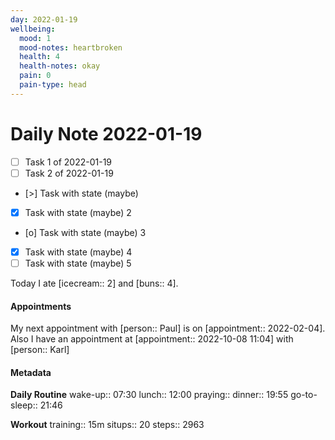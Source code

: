 ```yaml
---
day: 2022-01-19
wellbeing:
  mood: 1
  mood-notes: heartbroken
  health: 4
  health-notes: okay
  pain: 0
  pain-type: head
---
```


# Daily Note 2022-01-19

- [ ] Task 1 of 2022-01-19
- [ ] Task 2 of 2022-01-19
- [>] Task with state (maybe)
- [x] Task with state (maybe) 2
- [o] Task with state (maybe) 3
- [x] Task with state (maybe) 4
- [ ] Task with state (maybe) 5

Today I ate [icecream:: 2] and [buns:: 4].

#### Appointments
My next appointment with [person:: Paul] is on [appointment:: 2022-02-04].
Also I have an appointment at [appointment:: 2022-10-08 11:04] with [person:: Karl]

#### Metadata

**Daily Routine**
wake-up:: 07:30
lunch:: 12:00
praying:: 
dinner:: 19:55
go-to-sleep:: 21:46

**Workout**
training:: 15m
situps:: 20
steps:: 2963
